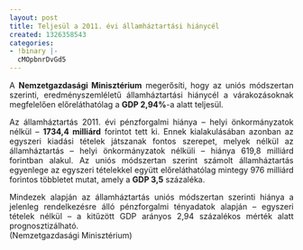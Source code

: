 ```yaml
---
layout: post
title: Teljesül a 2011. évi államháztartási hiánycél
created: 1326358543
categories:
- !binary |-
  cMOpbnrDvGd5
---
```

<p style="text-align: justify;">A <strong>Nemzetgazdasági Minisztérium</strong> megerősíti, hogy az uniós módszertan szerinti, eredményszemléletű államháztartási hiánycél a várakozásoknak megfelelően előreláthatólag a <strong>GDP 2,94%</strong>-a alatt teljesül.</p><p style="text-align: justify;">Az államháztartás 2011. évi pénzforgalmi hiánya – helyi önkormányzatok nélkül – <strong>1734,4 milliárd</strong> forintot tett ki. Ennek kialakulásában azonban az egyszeri kiadási tételek játszanak fontos szerepet, melyek nélkül az államháztartás – helyi önkormányzatok nélküli – hiánya 619,8 milliárd forintban alakul. Az uniós módszertan szerint számolt államháztartás egyenlege az egyszeri tételekkel együtt előreláthatólag mintegy 976 milliárd forintos többletet mutat, amely a <strong>GDP 3,5</strong> százaléka.</p><p style="text-align: justify;">Mindezek alapján az államháztartás uniós módszertan szerinti hiánya a jelenleg rendelkezésre álló pénzforgalmi tényadatok alapján – egyszeri tételek nélkül – a kitűzött GDP arányos 2,94 százalékos mérték alatt prognosztizálható.<br>(Nemzetgazdasági Minisztérium)</p>
